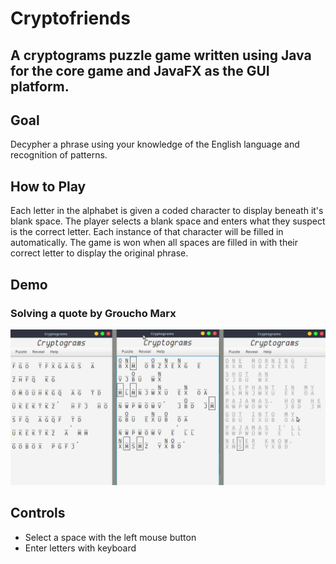 # Cryptofriends
## A cryptograms puzzle game written using Java for the core game and JavaFX as the GUI platform.

## Goal
Decypher a phrase using your knowledge of the English language and recognition of patterns.

## How to Play
Each letter in the alphabet is given a coded character to display beneath it's blank space. The player selects a blank space and enters what they suspect is the correct letter. Each instance of that character will be filled in automatically. The game is won when all spaces are filled in with their correct letter to display the original phrase.

## Demo
### Solving a quote by Groucho Marx
![Groucho Marx Quote](/GrouchoQuote.png?raw=true "Solving Groucho Marx Quote")

## Controls
* Select a space with the left mouse button
* Enter letters with keyboard
